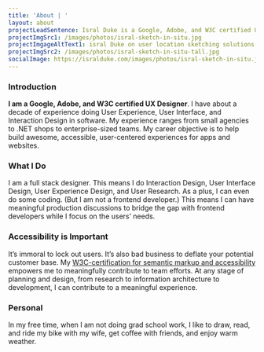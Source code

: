 ```yaml
---
title: 'About | '
layout: about
projectLeadSentence: Isral Duke is a Google, Adobe, and W3C certified UX Designer. He has a decade of experience doing User Experience, User Interface, and Interaction Design in software.
projectImgSrc1: /images/photos/isral-sketch-in-situ.jpg
projectImgageAltText1: isral Duke on user location sketching solutions. Several ink pens surround him. He has his sketchbook in his hands and his laptop, open, on his lap.
projectImgSrc2: /images/photos/isral-sketch-in-situ-tall.jpg
socialImage: https://isralduke.com/images/photos/isral-sketch-in-situ.jpg
---
```


### Introduction

**I am a Google, Adobe, and W3C certified UX Designer**. I have about a decade of experience doing User Experience, User Interface, and Interaction Design in software. My experience ranges from small agencies to .NET shops to enterprise-sized teams. My career objective is to help build awesome, accessible, user-centered experiences for apps and websites.

### What I Do

I am a full stack designer. This means I do Interaction Design, User Interface Design, User Experience Design, and User Research. As a plus, I can even do some coding. (But I am not a frontend developer.) This means I can have meaningful production discussions to bridge the gap with frontend developers while I focus on the users’ needs. <!-- To illustrate, here’s the <a href="https://www.figma.com/community/file/1080971993134221445/Pelican-Mockups-1" target="_blank">Figma Community file</a> and <a href="https://pelican.ots.la.gov/" target="_blank">documentation site</a> for Pelican, a design I am currently building for Louisiana’s state government. -->

### Accessibility is Important

It’s immoral to lock out users. It’s also bad business to deflate your potential customer base. My <a href="https://courses.edx.org/certificates/42dc6997e0c4460f885d0763411dee0c" target="_blank">W3C-certification for semantic markup and accessibility</a> empowers me to meaningfully contribute to team efforts. At any stage of planning and design, from research to information architecture to development, I can contribute to a meaningful experience. 

### Personal

In my free time, when I am not doing grad school work, I like to draw, read, and ride my bike with my wife, get coffee with friends, and enjoy warm weather.
